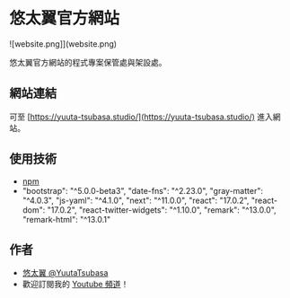 # 悠太翼官方網站

![website.png]](website.png)

悠太翼官方網站的程式專案保管處與架設處。

## 網站連結

可至 [https://yuuta-tsubasa.studio/](https://yuuta-tsubasa.studio/) 進入網站。

## 使用技術
- [npm](https://www.electronjs.org/)
- "bootstrap": "^5.0.0-beta3",
    "date-fns": "^2.23.0",
    "gray-matter": "^4.0.3",
    "js-yaml": "^4.1.0",
    "next": "^11.0.0",
    "react": "17.0.2",
    "react-dom": "17.0.2",
    "react-twitter-widgets": "^1.10.0",
    "remark": "^13.0.0",
    "remark-html": "^13.0.1"

## 作者
- [悠太翼 @YuutaTsubasa](http://yutaii.run/twitter)
- 歡迎訂閱我的 [Youtube 頻道](http://yutaii.run/youtube)！
